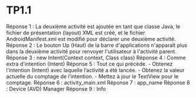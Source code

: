 ﻿# TP1.1
Réponse 1 : La deuxième activité est ajoutée en tant que classe Java, le fichier de présentation (layout) XML est créé, et le fichier AndroidManifest.xml est modifié pour déclarer une deuxième activité.
Réponse 2 : Le bouton Up (Haut) de la barre d'applications n'apparaît plus dans la deuxième activité pour renvoyer l'utilisateur à l'activité parent.
Réponse 3 : new Intent(Context context, Class class)
Réponse 4 : Comme extra d'intention (Intent)
Réponse 5 : Tout ce qui précède. - Obtenez l'intention (Intent) avec laquelle l’activité a été lancée. - Obtenez la valeur actuelle du comptage de l’intention. - Mettez à jour le TextView pour le comptage.
Réponse 6 : activity_main.xml
Réponse 7 : app_name
Réponse 8 : Device (AVD) Manager
Réponse 9 : Info
